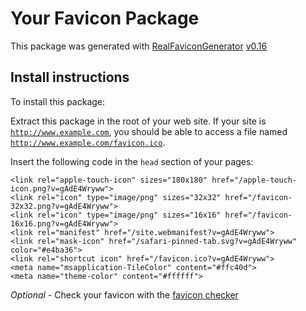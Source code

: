 # Your Favicon Package

This package was generated with [RealFaviconGenerator](https://realfavicongenerator.net/) [v0.16](https://realfavicongenerator.net/change_log#v0.16)

## Install instructions

To install this package:

Extract this package in the root of your web site. If your site is <code>http://www.example.com</code>, you should be able to access a file named <code>http://www.example.com/favicon.ico</code>.

Insert the following code in the `head` section of your pages:

    <link rel="apple-touch-icon" sizes="180x180" href="/apple-touch-icon.png?v=gAdE4Wryww">
    <link rel="icon" type="image/png" sizes="32x32" href="/favicon-32x32.png?v=gAdE4Wryww">
    <link rel="icon" type="image/png" sizes="16x16" href="/favicon-16x16.png?v=gAdE4Wryww">
    <link rel="manifest" href="/site.webmanifest?v=gAdE4Wryww">
    <link rel="mask-icon" href="/safari-pinned-tab.svg?v=gAdE4Wryww" color="#e4ba36">
    <link rel="shortcut icon" href="/favicon.ico?v=gAdE4Wryww">
    <meta name="msapplication-TileColor" content="#ffc40d">
    <meta name="theme-color" content="#ffffff">

*Optional* - Check your favicon with the [favicon checker](https://realfavicongenerator.net/favicon_checker)